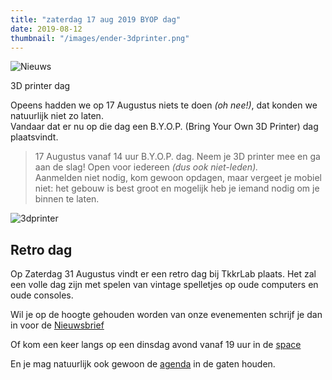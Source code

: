 ```yaml
---
title: "zaterdag 17 aug 2019 BYOP dag"
date: 2019-08-12
thumbnail: "/images/ender-3dprinter.png"
---
```

![Nieuws](/images/ender-3dprinter.png "Nieuws")

3D printer dag

Opeens hadden we op 17 Augustus niets te doen *(oh nee!)*, dat konden we natuurlijk niet zo laten.  
Vandaar dat er nu op die dag een B.Y.O.P. (Bring Your Own 3D Printer) dag plaatsvindt.  

>17 Augustus vanaf 14 uur B.Y.O.P. dag. Neem je 3D printer mee en ga aan de slag! Open voor iedereen _(dus ook niet-leden)._  
Aanmelden niet nodig, kom gewoon opdagen, maar vergeet je mobiel niet: het gebouw is best groot en mogelijk heb je iemand nodig om je binnen te laten.  

![3dprinter](/images/ender-3dprinter.png)

## Retro dag  
Op Zaterdag 31 Augustus vindt er een retro dag bij TkkrLab plaats. Het zal een volle dag zijn met spelen van vintage spelletjes op oude computers en oude consoles.

Wil je op de hoogte gehouden worden van onze evenementen schrijf je dan in voor de [Nieuwsbrief](https://us5.list-manage.com/subscribe?u=1b388ae9c2f102d5dfe256664&id=6e66555d39)  

Of kom een keer langs op een dinsdag avond vanaf 19 uur in de [space](https://tkkrlab.nl/space/)  

En je mag natuurlijk ook gewoon de [agenda](https://www.tkkrlab.space/agenda/) in de gaten houden.  
